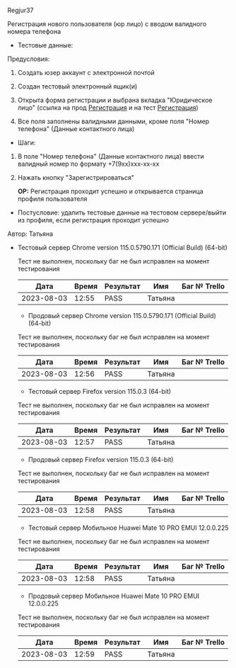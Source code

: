 Regjur37

Регистрация нового пользователя (юр лицо) с вводом валидного номера телефона 

* Тестовые данные: 

Предусловия:

1. Создать юзер аккаунт с электронной почтой

2. Создан тестовый электронный ящик(и)

3. Открыта форма регистрации и выбрана вкладка "Юридическое лицо"
   (ссылка на прод [Регистрация](https://stroyrem-nn.ru/user/register) и на тест [Регистрация](https://test2.stroyrem-nn.ru/user/register))

4. Все поля заполнены валидными данными, кроме поля "Номер телефона" (Данные контактного лица)
* Шаги:
1. В поле "Номер телефона" (Данные контактного лица) ввести валидный номер по формату +7(9хх)ххх-хх-хх

2. Нажать кнопку "Зарегистрироваться"
   
   **ОР:** Регистрация проходит успешно и открывается страница профиля пользователя
* Постусловие: удалить тестовые данные на тестовом сервере/выйти из профиля, если регистрация проходит успешно

Автор: Татьяна

* Тестовый сервер Chrome version 115.0.5790.171 (Official Build) (64-bit)
  
  Тест не выполнен, поскольку баг не был исправлен на момент тестирования
  
  | Дата       | Время | Результат | Имя     | Баг № Trello |
  | ---------- | ----- | --------- | ------- | ------------ |
  | 2023-08-03 | 12:55 | PASS      | Татьяна |              |
  
  - Продовый сервер Chrome version 115.0.5790.171 (Official Build) (64-bit)
  
  Тест не выполнен, поскольку баг не был исправлен на момент тестирования
  
  | Дата       | Время | Результат | Имя     | Баг № Trello |
  | ---------- | ----- | --------- | ------- | ------------ |
  | 2023-08-03 | 12:56 | PASS      | Татьяна |              |
  
  - Тестовый сервер Firefox version 115.0.3 (64-bit)
  
  Тест не выполнен, поскольку баг не был исправлен на момент тестирования
  
  | Дата       | Время | Результат | Имя     | Баг № Trello |
  | ---------- | ----- | --------- | ------- | ------------ |
  | 2023-08-03 | 12:57 | PASS      | Татьяна |              |
  
  - Продовый сервер Firefox version 115.0.3 (64-bit)
  
  Тест не выполнен, поскольку баг не был исправлен на момент тестирования
  
  | Дата       | Время | Результат | Имя     | Баг № Trello |
  | ---------- | ----- | --------- | ------- | ------------ |
  | 2023-08-03 | 12:58 | PASS      | Татьяна |              |
  
  - Тестовый сервер Мобильное Huawei Mate 10 PRO EMUI 12.0.0.225
  
  Тест не выполнен, поскольку баг не был исправлен на момент тестирования
  
  | Дата       | Время | Результат | Имя     | Баг № Trello |
  | ---------- | ----- | --------- | ------- | ------------ |
  | 2023-08-03 | 12:58 | PASS      | Татьяна |              |
  
  - Продовый сервер Мобильное Huawei Mate 10 PRO EMUI 12.0.0.225
  
  Тест не выполнен, поскольку баг не был исправлен на момент тестирования
  
  | Дата       | Время | Результат | Имя     | Баг № Trello |
  | ---------- | ----- | --------- | ------- | ------------ |
  | 2023-08-03 | 12:59 | PASS      | Татьяна |              |
